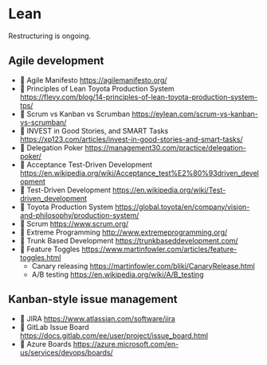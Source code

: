 # Lean

Restructuring is ongoing.

## Agile development

* 📃 Agile Manifesto <https://agilemanifesto.org/>
* 📃 Principles of Lean Toyota Production System <https://flevy.com/blog/14-principles-of-lean-toyota-production-system-tps/>
* 📃 Scrum vs Kanban vs Scrumban <https://eylean.com/scrum-vs-kanban-vs-scrumban/>
* 📃 INVEST in Good Stories, and SMART Tasks <https://xp123.com/articles/invest-in-good-stories-and-smart-tasks/>
* 📃 Delegation Poker <https://management30.com/practice/delegation-poker/>
* 📙 Acceptance Test-Driven Development <https://en.wikipedia.org/wiki/Acceptance_test%E2%80%93driven_development>
* 📙 Test-Driven Development <https://en.wikipedia.org/wiki/Test-driven_development>
* 📙 Toyota Production System <https://global.toyota/en/company/vision-and-philosophy/production-system/>
* 📙 Scrum <https://www.scrum.org/>
* 📙 Extreme Programming <http://www.extremeprogramming.org/>
* 📙 Trunk Based Development <https://trunkbaseddevelopment.com/>
* 📃 Feature Toggles <https://www.martinfowler.com/articles/feature-toggles.html>
  * Canary releasing <https://martinfowler.com/bliki/CanaryRelease.html>
  * A/B testing <https://en.wikipedia.org/wiki/A/B_testing>

## Kanban-style issue management

* 🔶 JIRA <https://www.atlassian.com/software/jira>
* 🔷 GitLab Issue Board <https://docs.gitlab.com/ee/user/project/issue_board.html>
* 🔺 Azure Boards <https://azure.microsoft.com/en-us/services/devops/boards/>
